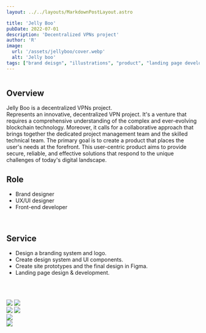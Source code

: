 ```yaml
---
layout: ../../layouts/MarkdownPostLayout.astro

title: 'Jelly Boo'
pubDate: 2022-07-01
description: 'Decentralized VPNs project'
author: 'R'
image:
  url: '/assets/jellyboo/cover.webp'
  alt: 'Jelly boo'
tags: ["brand deisgn", "illustrations", "product", "landing page development"]
---
```


<Image class="w-full object-contain" srcset="/assets/jellyboo/cover.webp?w=1000 1000w, /assets/jellyboo/cover.webp?w=400 400w" sizes="400w" loading="lazy" />

## Overview
Jelly Boo is a decentralized VPNs project.<br>
Represents an innovative, decentralized VPN project. It's a venture that requires a comprehensive understanding of the complex and ever-evolving blockchain technology. Moreover, it calls for a collaborative approach that brings together the dedicated project management team and the skilled technical team. The primary goal is to create a product that places the user's needs at the forefront. This user-centric product aims to provide secure, reliable, and effective solutions that respond to the unique challenges of today's digital landscape.
<br>

## Role
<ul class="pl-8 marker:text-slate-400 dark:marker:text-neutral-500">
   <li class="mb-3">Brand designer</li>
   <li class="mb-3">UX/UI designer</li>
   <li class="mb-3">Front-end developer</li>
</ul>

<br>

## Service
<ul class="pl-8 marker:text-slate-400 dark:marker:text-neutral-500">
   <li class="mb-3">Design a branding system and logo.</li>
   <li class="mb-3">Create design system and UI components.</li>
   <li class="mb-3">Create site prototypes and the final design in Figma.</li>
   <li class="mb-3">Landing page design & development.</li>
</ul>

<br><br>

<div class="flex justify-start items-start w-full gap-2">
  <Image class="w-1/2 object-contain" src="/assets/jellyboo/jellyboo-1.webp" srcset="/assets/jellyboo/jellyboo-1.webp 1.5x, /assets/jellyboo/jellyboo-1.webp 2x" inferSize loading="lazy" />
  <Image class="w-1/2 object-contain" src="/assets/jellyboo/jellyboo-2.webp" srcset="/assets/jellyboo/jellyboo-2.webp 1.5x, /assets/jellyboo/jellyboo-2.webp 2x" inferSize loading="lazy" />
</div>

<div class="flex justify-start items-start w-full gap-2">
  <Image class="w-1/2 object-contain" src="/assets/jellyboo/jellyboo-3.webp" srcset="/assets/jellyboo/jellyboo-3.webp 1.5x, /assets/jellyboo/jellyboo-3.webp 2x" inferSize loading="lazy" />
  <Image class="w-1/2 object-contain" src="/assets/jellyboo/jellyboo-4.webp" srcset="/assets/jellyboo/jellyboo-4.webp 1.5x, /assets/jellyboo/jellyboo-4.webp 2x" inferSize loading="lazy" />
</div>

<div class="flex justify-start items-start w-full gap-2">
  <Image class="w-full object-contain" src="/assets/jellyboo/jellyboo-5.webp" srcset="/assets/jellyboo/jellyboo-5.webp 1.5x, /assets/jellyboo/jellyboo-5.webp 2x" inferSize loading="lazy" />
</div>
<div class="flex justify-start items-start w-full gap-2">
  <Image class="w-full object-contain" src="/assets/jellyboo/jellyboo-6.webp" srcset="/assets/jellyboo/jellyboo-6.webp 1.5x, /assets/jellyboo/jellyboo-6.webp 2x" inferSize loading="lazy" />
</div>
